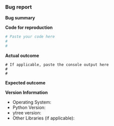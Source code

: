 <!--To help us understand and resolve your issue, please fill out the form to
the best of your ability.-->
<!--You can feel free to delete the sections that do not apply.-->

### Bug report

**Bug summary**

<!--A short 1-2 sentences that succinctly describes the bug-->

**Code for reproduction**

<!--A minimum code snippet required to reproduce the bug, also minimizing the
number of dependencies required.-->

<!-- If you need to use a data file to trigger the issue you're having, consider
using one of the sample datasets from the
[ytree collection](https://girder.hub.yt/#collection/59835a1ee2a67400016a2cda)
on the [yt hub](https://girder.hub.yt/). If your issue cannot be triggered using
a public dataset, you can use the yt curldrop
(https://docs.hub.yt/services.html#curldrop) to share data files. Please include
a link to the dataset in the issue if you use the curldrop.-->

```python
# Paste your code here
#
#
```

**Actual outcome**

<!--The output produced by the above code, which may be a screenshot, console
output, etc.-->

```
# If applicable, paste the console output here
#
#
```

**Expected outcome**

<!--A description of the expected outcome from the code snippet-->
<!--If this used to work in an earlier version of ytree, please note the
version it used to work on-->

**Version Information**
<!--Please specify your platform and versions of the relevant libraries you are
using:-->
  * Operating System:
  * Python Version:
  * ytree version:
  * Other Libraries (if applicable):
  
